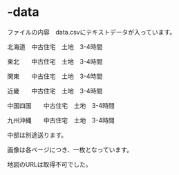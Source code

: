 # -data

ファイルの内容　data.csvにテキストデータが入っています。

北海道　中古住宅　土地　3-4時間

東北　　中古住宅　土地　3-4時間

関東　　中古住宅　土地　3-4時間

近畿　　中古住宅　土地　3-4時間

中国四国　　中古住宅　土地　3-4時間

九州沖縄　　中古住宅　土地　3-4時間

中部は別途送ります。


画像は各ページにつき、一枚となっています。

地図のURLは取得不可でした。
